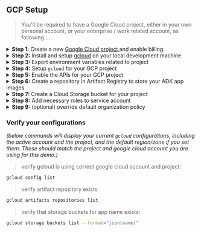 ## GCP Setup

> You'll be required to have a Google Cloud project, either in your own personal account, or your enterprise / work related account, as following ...

<details>

<summary><b>Step 1:</b> Create a new <a href="https://cloud.google.com/resource-manager/docs/creating-managing-projects"> Google Cloud project </a> and enable billing.</summary>


> If you are an individual developer, you should be able to signup for a new Google Cloud by [getting started for free](https://cloud.google.com/free) program.

</details>

<details>

<summary><b>Step 2:</b> Install and setup <a href="https://cloud.google.com/sdk/docs/install">gcloud</a> on your local development machine </summary>

> If you already have gcloud installed / configured from your work account and you want to following this example project in your personal account, then you might want to create a new configuration (in addition to existing work configuration) with `gcloud init` using your personal google cloud account.

</details>

<details>

<summary><b>Step 3:</b> Export environment variables related to project</summary>

> below `.env` file should be at the root of your project directory and sourced every time you start working on the project in a new terminal session.

```bash
cat > .env <<'EOF'
export GOOGLE_CLOUD_PROJECT="<<<YOUR_GOOGLE_PROJECT_CREATED_ABOVE>>>"
export GOOGLE_CLOUD_LOCATION="<<<<LOCATION_TO_USE>>>" #e.g. us-central1
export GOOGLE_CLOUD_PROJECT_NUMBER="$(gcloud projects describe $GOOGLE_CLOUD_PROJECT --format='value(projectNumber)')"
export GOOGLE_ADK_APP_REPOSITORY="adk-apps"
export GOOGLE_ADK_APP_NAME="demo-adk-app"
export GOOGLE_GENAI_USE_VERTEXAI="True"
EOF
```

> source the `.env` in your current terminal session for susequent steps

```bash
source .env
```
</details>

<details>

<summary><b>Step 4:</b> Setup <code>gcloud</code> for your GCP project</summary>

> Setup your default Google Cloud project for subsequent steps

```bash
gcloud config set project $GOOGLE_CLOUD_PROJECT
```

> Generate a local Application Default Credentials (ADC) file using Google account that is associated with the GCP project.

```bash
gcloud auth application-default login
```
</details>

<details>

<summary><b>Step 5:</b> Enable the APIs for your GCP project</summary>

> GCP project need to have following APIs enabled:
> * Cloud Build
> * Cloud Run
> * Artifact Registry
> * Identity Toolkit
> * VertexAI APIs

```bash
gcloud services enable \
cloudbuild.googleapis.com \
run.googleapis.com \
artifactregistry.googleapis.com \
identitytoolkit.googleapis.com \
aiplatform.googleapis.com
```
</details>

<details>

<summary><b>Step 6:</b> Create a repository in Artifact Registry to store your ADK app images</summary>

> If you already have repository created earlier then you might get an error message that can be ignored.

```bash
gcloud artifacts repositories create $GOOGLE_ADK_APP_REPOSITORY \
--repository-format=docker --location=$GOOGLE_CLOUD_LOCATION \
--description="ADK applications container repository"
```

</details>

<details>

<summary><b>Step 7:</b> Create a Cloud Storage bucket for your project </summary>

> GCP project needs a GCS bucket to use for RAG and Agent Engine ID setup:

```bash
gcloud storage buckets create gs://$GOOGLE_ADK_APP_NAME-$GOOGLE_CLOUD_PROJECT \
    --default-storage-class STANDARD \
    --location $GOOGLE_CLOUD_LOCATION
```

_(If you already have the bucket created earlier, you may get below error and you can ignore it:)_

> ERROR: (gcloud.storage.buckets.create) HTTPError 409: Your previous request to create the named bucket succeeded and you already own it.

</details>

<details>

<summary><b>Step 8:</b> Add necessary roles to service account</summary>

> add `run.admin` role:

```bash
gcloud projects add-iam-policy-binding $GOOGLE_CLOUD_PROJECT \
  --member=serviceAccount:$GOOGLE_CLOUD_PROJECT_NUMBER-compute@developer.gserviceaccount.com \
  --role=roles/run.admin \
  --condition=None
```

> add `cloudbuild.builds.builder` role:

```bash
gcloud projects add-iam-policy-binding $GOOGLE_CLOUD_PROJECT \
  --member=serviceAccount:$GOOGLE_CLOUD_PROJECT_NUMBER-compute@developer.gserviceaccount.com \
  --role=roles/cloudbuild.builds.builder \
  --condition=None
```

> add `iam.serviceAccountUser` role:

```bash
gcloud projects add-iam-policy-binding $GOOGLE_CLOUD_PROJECT \
  --member=serviceAccount:$GOOGLE_CLOUD_PROJECT_NUMBER-compute@developer.gserviceaccount.com \
  --role=roles/iam.serviceAccountUser \
  --condition=None
```

> add `aiplatform.admin` role:

```bash
gcloud projects add-iam-policy-binding $GOOGLE_CLOUD_PROJECT \
  --member=serviceAccount:$GOOGLE_CLOUD_PROJECT_NUMBER-compute@developer.gserviceaccount.com \
  --role=roles/aiplatform.admin \
  --condition=None
  ```

</details>

<details>
<summary><b>Step 9:</b> (optional) override default organization policy</summary>

> if your google project is part of an organization (e.g. associated with a google workspace) then it will inherit parent organization's policy which prevents allowing all users access to cloud run service deployed in the project.

* check if google project is part of an organization:

```bash
gcloud organizations list
```

> above command lists organizations (if applicable) with ORG ID

* check for org policy `iam.allowedPolicyMemberDomains` (if an org was listed above):

```bash
gcloud org-policies list --organization=<<ORG_ID>>
```

> if your org has restrictions, then you'll see something like below:
> ```
> iam.allowedPolicyMemberDomains                      SET          -               CN65xb8GEKjRvMMD-
> ```

* override `iam.allowedPolicyMemberDomains` _(if it was enabled for org)_ at the project level by requesting your org admin following:
  * browse to cloud console -> IAM -> Organization policy
  * search for `iam.allowedPolicyMemberDomains`, click details
  * from policy detail page, click on "Manage policy"
  * under "Policy Source", select "Override parent's policy"
  * under "Polocy enforcement", select "Replace"
  * under "Rules", add rule with value "Allow All"
  * click Done
  * click "Set polocy"

* verify that project has the override configured / enabled:

```bash
gcloud org-policies list --project=$GOOGLE_CLOUD_PROJECT
```
</details>


### Verify your configurations

_(below commands will display your current `gcloud` configurations, including the active account and the project, and the default region/zone if you set them. These should match the project and google cloud account you are using for this demo.)_

> verify gcloud is using correct google cloud account and project:

```bash
gcloud config list
```

> verify artifact repository exists:
```bash
gcloud artifacts repositories list
```

> verify that storage buckets for app name exists:

```bash
gcloud storage buckets list --format="json(name)"
```

